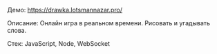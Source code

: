 Демо: https://drawka.lotsmannazar.pro/

Описание: Онлайн игра в реальном времени. Рисовать и угадывать слова.

Стек: JavaScript, Node, WebSocket